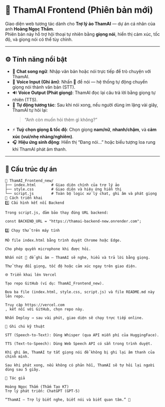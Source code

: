 # 🌟 ThamAI Frontend (Phiên bản mới)

Giao diện web tương tác dành cho **Trợ lý ảo ThamAI** — dự án cá nhân của anh **Hoàng Ngọc Thắm**.  
Phiên bản này hỗ trợ hội thoại tự nhiên bằng **giọng nói**, hiển thị cảm xúc, tốc độ, và giọng nói có thể tùy chỉnh.  

---

## ⚙️ Tính năng nổi bật

- 💬 **Chat song ngữ**: Nhập văn bản hoặc nói trực tiếp để trò chuyện với ThamAI.  
- 🎤 **Voice Input (Ghi âm)**: Nhấn 🎤 để nói — hệ thống tự động chuyển giọng nói thành văn bản (STT).  
- 🔊 **Voice Output (Phát giọng)**: ThamAI đọc lại câu trả lời bằng giọng tự nhiên (TTS).  
- 🧠 **Tự động tương tác**: Sau khi nói xong, nếu người dùng im lặng vài giây, ThamAI tự hỏi lại:  
  > “Anh còn muốn hỏi thêm gì không?”  
- ⚡ **Tuỳ chọn giọng & tốc độ**: Chọn giọng **nam/nữ**, **nhanh/chậm**, và **cảm xúc (vui/nhẹ nhàng/nghiêm)**.  
- 🎧 **Hiệu ứng sinh động**: Hiển thị “Đang nói…” hoặc biểu tượng loa rung khi ThamAI phát âm thanh.  

---

## 🧩 Cấu trúc dự án

```plaintext
📁 ThamAI_Frontend_new/
├── index.html       # Giao diện chính của trợ lý ảo
├── style.css        # Giao diện và hiệu ứng hiển thị
└── script.js        # Toàn bộ logic xử lý chat, ghi âm và phát giọng
🚀 Cách triển khai
1️⃣ Cấu hình kết nối Backend

Trong script.js, đảm bảo thay đúng URL backend:

const BACKEND_URL = "https://thamai-backend-new.onrender.com";

2️⃣ Chạy thử trên máy tính

Mở file index.html bằng trình duyệt Chrome hoặc Edge.

Cho phép quyền microphone khi được hỏi.

Nhấn nút 🎤 để ghi âm — ThamAI sẽ nghe, hiểu và trả lời bằng giọng.

Thử thay đổi giọng, tốc độ hoặc cảm xúc ngay trên giao diện.

🌐 Triển khai lên Vercel

Tạo repo GitHub (ví dụ: ThamAI_Frontend_new).

Đưa ba file (index.html, style.css, script.js) và file README.md này lên repo.

Truy cập https://vercel.com
, kết nối với GitHub, chọn repo này.

Nhấn Deploy → sau vài phút, giao diện sẽ chạy trực tiếp online.

🔧 Ghi chú kỹ thuật

STT (Speech-to-Text): Dùng Whisper (qua API miễn phí của HuggingFace).

TTS (Text-to-Speech): Dùng Web Speech API có sẵn trong trình duyệt.

Khi ghi âm, ThamAI tự tắt giọng nói để không bị ghi lại âm thanh của chính mình.

Sau khi phát xong, nếu không có phản hồi, ThamAI sẽ tự hỏi lại người dùng sau 5 giây.

🧠 Tác giả

Hoàng Ngọc Thắm (Thắm Tạo KT)
Trợ lý phát triển: ChatGPT (GPT-5)

“ThamAI – Trợ lý biết nghe, biết nói và biết quan tâm.” 💖
